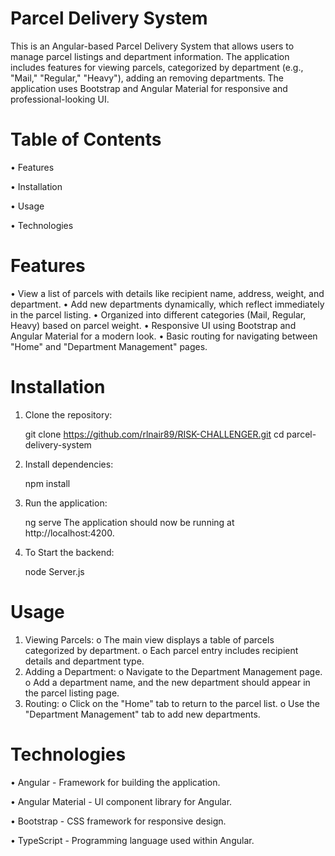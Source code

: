 # Parcel Delivery System

This is an Angular-based Parcel Delivery System that allows users to manage parcel listings and department information. The application includes features for viewing parcels, categorized by department (e.g., "Mail," "Regular," "Heavy"), adding an removing departments. The application uses Bootstrap and Angular Material for responsive and professional-looking UI.

# Table of Contents

• Features

• Installation

• Usage

• Technologies

# Features

• View a list of parcels with details like recipient name, address, weight, and department.
• Add new departments dynamically, which reflect immediately in the parcel listing.
• Organized into different categories (Mail, Regular, Heavy) based on parcel weight.
• Responsive UI using Bootstrap and Angular Material for a modern look.
• Basic routing for navigating between "Home" and "Department Management" pages.

# Installation

1. Clone the repository:

   git clone https://github.com/rlnair89/RISK-CHALLENGER.git
   cd parcel-delivery-system

2. Install dependencies:

   npm install

3. Run the application:

   ng serve
   The application should now be running at http://localhost:4200.

4. To Start the backend:

   node Server.js

# Usage

1. Viewing Parcels:
   o The main view displays a table of parcels categorized by department.
   o Each parcel entry includes recipient details and department type.
2. Adding a Department:
   o Navigate to the Department Management page.
   o Add a department name, and the new department should appear in the parcel listing page.
3. Routing:
   o Click on the "Home" tab to return to the parcel list.
   o Use the "Department Management" tab to add new departments.

# Technologies

• Angular - Framework for building the application.

• Angular Material - UI component library for Angular.

• Bootstrap - CSS framework for responsive design.

• TypeScript - Programming language used within Angular.
